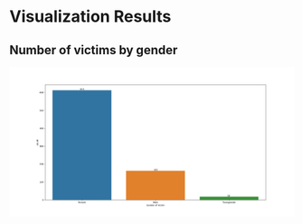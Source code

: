 # Visualization Results

## Number of victims by gender

![Women: 613, Men: 163, Transgender: 18](../docs/victims_by_gender.png)